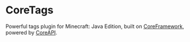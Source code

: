 # CoreTags
Powerful tags plugin for Minecraft: Java Edition, built on [CoreFramework](https://github.com/RhythmKnights/CoreFramework), powered by [CoreAPI](https://github.com/RhythmKnights/CoreAPI).
